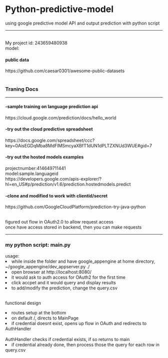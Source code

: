 # Python-predictive-model
using google predictive model API and output prediction with python script
<hr>
<br>My project id:  243659480938
<br>model:

<h4>public data</h4>
https://github.com/caesar0301/awesome-public-datasets
<br><br>

<h3>Traning Docs</h3>
<hr>
<h4>-sample training on language prediction api</h4>
https://cloud.google.com/prediction/docs/hello_world
<br>
<h4>-try out the cloud predictive spreadsheet</h4>
https://docs.google.com/spreadsheet/ccc?key=0AisEGDqMba8MdFlMSmcyaXBfT1dUN1dPLTZXNUd3WUE#gid=7
<br>
<h4>-try out the hosted models examples </h4>
projectnumber:414649711441
<br>model:sample.languageid
<br>https://developers.google.com/apis-explorer/?hl=en_US#p/prediction/v1.6/prediction.hostedmodels.predict

<h4>-clone and modified to work with clientid/secret </h4>
https://github.com/GoogleCloudPlatform/prediction-try-java-python

<br> figured out flow in OAuth2.0 to allow request access
<br> once have access stored in backend, then you can make requests

<hr>
<h3> my python script: main.py</h3>
usage:
<li> while inside the folder and have google_appengine at home directory,
<br> ~/google_appengine/dev_appserver.py ./ </li>
<li> open browser at http://localhost:8080/</li>
<li> it would ask to auth access for OAuth2 for the first time</li>
<li> click accpet and it would query and display results</li>
<li> to add/modify the prediction, change the query.csv </li>

<br> functional design
<li> routes setup at the bottom</li>
<li> on default /, directs to MainPage </li>
<li> if credential doesnt exist, opens up flow in OAuth and redirects to AuthHandler</li>
<br> AuthHandler checks if credential exists, if so returns to main</li>
<li> if credential already done, then process those the query for each row in query.csv</li>
